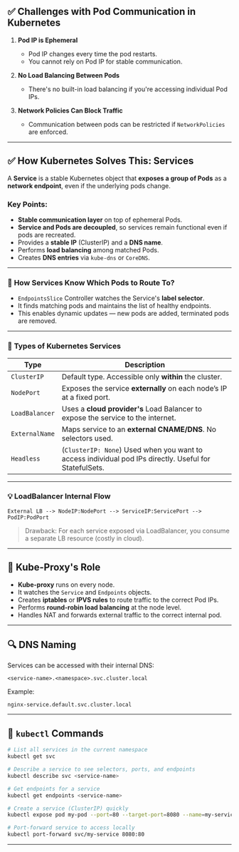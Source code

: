 ## ✅ **Challenges with Pod Communication in Kubernetes**

1. **Pod IP is Ephemeral**

   * Pod IP changes every time the pod restarts.
   * You cannot rely on Pod IP for stable communication.

2. **No Load Balancing Between Pods**

   * There's no built-in load balancing if you're accessing individual Pod IPs.

3. **Network Policies Can Block Traffic**

   * Communication between pods can be restricted if `NetworkPolicies` are enforced.

---

## ✅ **How Kubernetes Solves This: Services**

A **Service** is a stable Kubernetes object that **exposes a group of Pods** as a **network endpoint**, even if the underlying pods change.

### Key Points:

* **Stable communication layer** on top of ephemeral Pods.
* **Service and Pods are decoupled**, so services remain functional even if pods are recreated.
* Provides a **stable IP** (ClusterIP) and a **DNS name**.
* Performs **load balancing** among matched Pods.
* Creates **DNS entries** via `kube-dns` or `CoreDNS`.

---

### 🧠 **How Services Know Which Pods to Route To?**

* `EndpointsSlice` Controller watches the Service's **label selector**.
* It finds matching pods and maintains the list of healthy endpoints.
* This enables dynamic updates — new pods are added, terminated pods are removed.

---

### 🧱 **Types of Kubernetes Services**

| Type           | Description                                                                                            |
| -------------- | ------------------------------------------------------------------------------------------------------ |
| `ClusterIP`    | Default type. Accessible only **within** the cluster.                                                  |
| `NodePort`     | Exposes the service **externally** on each node’s IP at a fixed port.                                  |
| `LoadBalancer` | Uses a **cloud provider's** Load Balancer to expose the service to the internet.                       |
| `ExternalName` | Maps service to an **external CNAME/DNS**. No selectors used.                                          |
| `Headless`     | (`ClusterIP: None`) Used when you want to access individual pod IPs directly. Useful for StatefulSets. |

---

### 💡 LoadBalancer Internal Flow

```
External LB --> NodeIP:NodePort --> ServiceIP:ServicePort --> PodIP:PodPort
```

> Drawback: For each service exposed via LoadBalancer, you consume a separate LB resource (costly in cloud).

---

## 🔧 **Kube-Proxy's Role**

* **Kube-proxy** runs on every node.
* It watches the `Service` and `Endpoints` objects.
* Creates **iptables** or **IPVS rules** to route traffic to the correct Pod IPs.
* Performs **round-robin load balancing** at the node level.
* Handles NAT and forwards external traffic to the correct internal pod.

---

## 🔍 **DNS Naming**

Services can be accessed with their internal DNS:

```
<service-name>.<namespace>.svc.cluster.local
```

Example:

```
nginx-service.default.svc.cluster.local
```

---

## 🔧 `kubectl` Commands

```bash
# List all services in the current namespace
kubectl get svc

# Describe a service to see selectors, ports, and endpoints
kubectl describe svc <service-name>

# Get endpoints for a service
kubectl get endpoints <service-name>

# Create a service (ClusterIP) quickly
kubectl expose pod my-pod --port=80 --target-port=8080 --name=my-service

# Port-forward service to access locally
kubectl port-forward svc/my-service 8080:80
```
---
